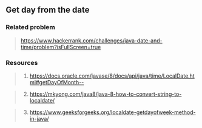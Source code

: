 ## Get day from the date
### Related problem
> https://www.hackerrank.com/challenges/java-date-and-time/problem?isFullScreen=true

### Resources
> 1. https://docs.oracle.com/javase/8/docs/api/java/time/LocalDate.html#getDayOfMonth--

> 2. https://mkyong.com/java8/java-8-how-to-convert-string-to-localdate/

> 3. https://www.geeksforgeeks.org/localdate-getdayofweek-method-in-java/